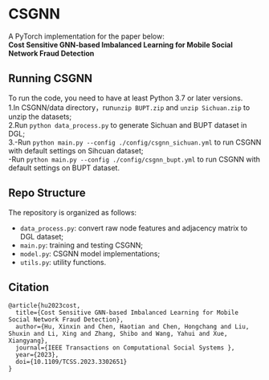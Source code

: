 # CSGNN

A PyTorch implementation for the paper below:  
**Cost Sensitive GNN-based Imbalanced Learning for Mobile Social Network Fraud Detection**

## Running CSGNN
To run the code, you need to have at least Python 3.7 or later versions.  
1.In CSGNN/data directory，run`unzip BUPT.zip` and `unzip Sichuan.zip` to unzip the datasets;  
2.Run `python data_process.py` to generate Sichuan and BUPT dataset in DGL;  
3.-Run `python main.py --config ./config/csgnn_sichuan.yml` to run CSGNN with default settings on Sihcuan dataset;  
-Run `python main.py --config ./config/csgnn_bupt.yml` to run CSGNN with default settings on BUPT dataset.   

## Repo Structure
The repository is organized as follows:
- `data_process.py`: convert raw node features and adjacency matrix to DGL dataset;
- `main.py`:  training and testing CSGNN;
- `model.py`: CSGNN model implementations;
- `utils.py`: utility functions.  

## Citation

```
@article{hu2023cost,
  title={Cost Sensitive GNN-based Imbalanced Learning for Mobile Social Network Fraud Detection},
  author={Hu, Xinxin and Chen, Haotian and Chen, Hongchang and Liu, Shuxin and Li, Xing and Zhang, Shibo and Wang, Yahui and Xue, Xiangyang},
  journal={IEEE Transactions on Computational Social Systems },
  year={2023},
  doi={10.1109/TCSS.2023.3302651}
}
```

  
